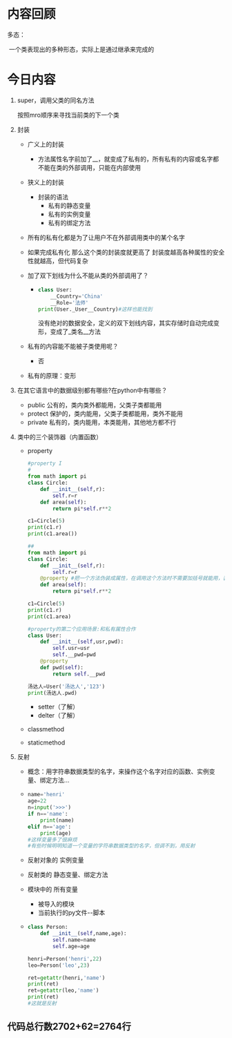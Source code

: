 # 内容回顾

多态：

​	一个类表现出的多种形态，实际上是通过继承来完成的

# 今日内容

1. super，调用父类的同名方法

   按照mro顺序来寻找当前类的下一个类

2. 封装

   + 广义上的封装

     + 方法属性名字前加了__，就变成了私有的，所有私有的内容或名字都不能在类的外部调用，只能在内部使用

   + 狭义上的封装

     + 封装的语法
       + 私有的静态变量
       + 私有的实例变量
       + 私有的绑定方法

   + 所有的私有化都是为了让用户不在外部调用类中的某个名字

   + 如果完成私有化 那么这个类的封装度就更高了 封装度越高各种属性的安全性就越高，但代码复杂

   + 加了双下划线为什么不能从类的外部调用了？

     + ```python
       class User:
           __Country='China'
           __Role='法师'
       print(User._User__Country)#这样也能找到
       ```

       没有绝对的数据安全，定义的双下划线内容，其实存储时自动完成变形，变成了_类名__方法

   + 私有的内容能不能被子类使用呢？

     + 否

   + 私有的原理：变形

3. 在其它语言中的数据级别都有哪些?在python中有哪些？

   + public 公有的，类内类外都能用，父类子类都能用
   + protect 保护的，类内能用，父类子类都能用，类外不能用
   + private 私有的，类内能用，本类能用，其他地方都不行

4. 类中的三个装饰器（内置函数）

   + property

     ```python
     #property I
     #
     from math import pi
     class Circle:
         def __init__(self,r):
             self.r=r
         def area(self):
             return pi*self.r**2
     
     c1=Circle(5)
     print(c1.r)
     print(c1.area())
     
     ##
     from math import pi
     class Circle:
         def __init__(self,r):
             self.r=r
         @property #把一个方法伪装成属性，在调用这个方法时不需要加括号就能用，装饰的这个方法不能有参数
         def area(self):
             return pi*self.r**2
     
     c1=Circle(5)
     print(c1.r)
     print(c1.area)
     ```

     ```python
     #property的第二个应用场景:和私有属性合作
     class User:
         def __init__(self,usr,pwd):
             self.usr=usr
             self.__pwd=pwd
         @property
         def pwd(self):
             return self.__pwd
     
     汤达人=User('汤达人','123')
     print(汤达人.pwd)
     ```

     + setter（了解）
     + delter（了解）

   + classmethod

   + staticmethod

5. 反射

   + 概念：用字符串数据类型的名字，来操作这个名字对应的函数、实例变量、绑定方法...

   + ```python
     name='henri'
     age=22
     n=input('>>>')
     if n=='name':
         print(name)
     elif n=='age':
         print(age)
     #这样变量多了很麻烦
     #有些时候明明知道一个变量的字符串数据类型的名字，但调不到，用反射
     ```

   + 反射对象的 实例变量

   + 反射类的 静态变量、绑定方法

   + 模块中的 所有变量

     + 被导入的模块
     + 当前执行的py文件--脚本

   + ```python
     class Person:
         def __init__(self,name,age):
             self.name=name
             self.age=age
     
     henri=Person('henri',22)
     leo=Person('leo',23)
     
     ret=getattr(henri,'name')
     print(ret)
     ret=getattr(leo,'name')
     print(ret)
     #这就是反射
     ```



## 代码总行数2702+62=2764行
